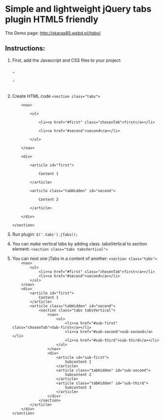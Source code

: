 <h1><a name="simple-and-lightweight-jquery-tabs-plugin-html5-friendly" class="anchor" href="#simple-and-lightweight-jquery-tabs-plugin-html5-friendly"><span class="octicon octicon-link"></span></a>Simple and lightweight jQuery tabs plugin HTML5 friendly</h1>

<p>The Demo page: <a href="http://skaras85.webd.pl/jtabs/" target="_blank">http://skaras85.webd.pl/jtabs/</a></p>

<h2>
<a name="instructions" class="anchor" href="#instructions"><span class="octicon octicon-link"></span></a>Instructions:</h2>

<ol>
<li>
<p>First, add the Javascript and CSS files to your project:
<pre>
<code>
"<script src="http://code.jquery.com/jquery-1.10.1.min.js"></script>
<script src="jTabs.jquery.js"></script>
<link rel="stylesheet" href="jTabs.jquery.css">"
</code>
</pre>
</li>
<li><p>Create HTML code
<code>&lt;section class="tabs"&gt;<br>
    &lt;nav&gt;<br>
        &lt;ul&gt;<br>
            &lt;li&gt;&lt;a href="#first" class="chosenTab"&gt;first&lt;/a&gt;&lt;/li&gt;<br>
            &lt;li&gt;&lt;a href="#second"&gt;second&lt;/a&gt;&lt;/li&gt;<br>
        &lt;/ul&gt;<br>
    &lt;/nav&gt;<br>
    &lt;div&gt; <br>
        &lt;article id="first"&gt;<br>
            Content 1<br>
        &lt;/article&gt;<br>
        &lt;article class="tabHidden" id="second"&gt;<br>
            Content 2<br>
        &lt;/article&gt;<br>
    &lt;/div&gt;<br>
&lt;/section&gt;</code></p></li>
<li><p>Run plugin:
<code>$('.tabs').jTabs();</code></p></li>
<li><p>You can make vertical tabs by adding class .tabsVertical to section element:
<code>&lt;section class="tabs tabsVertical"&gt;</code></p></li>
<li><p>You can nest one jTabs in a content of another:
<code>&lt;section class="tabs"&gt;
    &lt;nav&gt;
        &lt;ul&gt;
            &lt;li&gt;&lt;a href="#first" class="chosenTab"&gt;first&lt;/a&gt;&lt;/li&gt;
            &lt;li&gt;&lt;a href="#second"&gt;second&lt;/a&gt;&lt;/li&gt;
        &lt;/ul&gt;
    &lt;/nav&gt;
    &lt;div&gt; 
        &lt;article id="first"&gt;
            Content 1
        &lt;/article&gt;
        &lt;article class="tabHidden" id="second"&gt;
            &lt;section class="tabs tabsVertical"&gt;
                &lt;nav&gt;
                    &lt;ul&gt;
                        &lt;li&gt;&lt;a href="#sub-first" class="chosenTab"&gt;Sub-first&lt;/a&gt;&lt;/li&gt;
                        &lt;li&gt;&lt;a href="#sub-second"&gt;sub-second&lt;/a&gt;&lt;/li&gt;
                        &lt;li&gt;&lt;a href="#sub-third"&gt;sub-third&lt;/a&gt;&lt;/li&gt;
                    &lt;/ul&gt;
                &lt;/nav&gt;
                &lt;div&gt; 
                    &lt;article id="sub-first"&gt;
                        Subcontent 1
                    &lt;/article&gt;
                    &lt;article class="tabHidden" id="sub-second"&gt;
                        Subcontent 2
                    &lt;/article&gt;
                    &lt;article class="tabHidden" id="sub-third"&gt;
                        Subcontent 3
                    &lt;/article&gt;
                &lt;/div&gt;
            &lt;/section&gt;
        &lt;/article&gt;
    &lt;/div&gt;
&lt;/section&gt;</code></p></li>
</ol>
